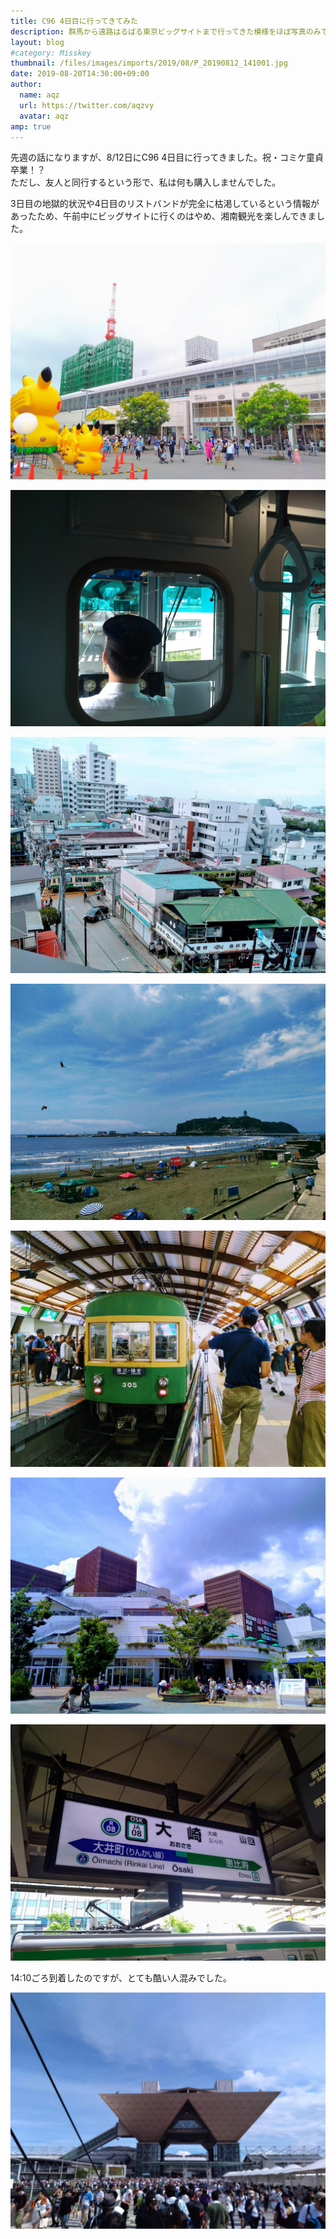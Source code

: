 ```yaml
---
title: C96 4日目に行ってきてみた
description: 群馬から遠路はるばる東京ビッグサイトまで行ってきた模様をほぼ写真のみでお伝えします。
layout: blog
#category: Misskey
thumbnail: /files/images/imports/2019/08/P_20190812_141001.jpg
date: 2019-08-20T14:30:00+09:00
author:
  name: aqz
  url: https://twitter.com/aqzvy
  avatar: aqz
amp: true
---
```


先週の話になりますが、8/12日にC96 4日目に行ってきました。祝・コミケ童貞卒業！？  
ただし、友人と同行するという形で、私は何も購入しませんでした。

3日目の地獄的状況や4日目のリストバンドが完全に枯渇しているという情報があったため、午前中にビッグサイトに行くのはやめ、湘南観光を楽しんできました。

![桜木町駅](/files/images/imports/2019/08/P_20190812_093755.jpg "桜木町駅")

![湘南モノレール](/files/images/imports/2019/08/P_20190812_102344.jpg "湘南モノレール")

![江の島駅](/files/images/imports/2019/08/P_20190812_103848.jpg "江の島駅")

![江の島](/files/images/imports/2019/08/P_20190812_112138.jpg "江の島")

![江ノ電藤沢駅](/files/images/imports/2019/08/P_20190812_114755a.jpg "江ノ電藤沢駅")

![テラスモール湘南](/files/images/imports/2019/08/P_20190812_124323.jpg "テラスモール湘南")

![大崎駅](/files/images/imports/2019/08/P_20190812_134047.jpg "大崎駅駅名標")

14:10ごろ到着したのですが、とても酷い人混みでした。

![東京ビッグサイト](/files/images/imports/2019/08/P_20190812_141001.jpg "東京ビッグサイト")
